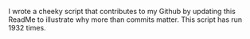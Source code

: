I wrote a cheeky script that contributes to my Github by updating this ReadMe to illustrate why more than commits matter. This script has run 1932 times.